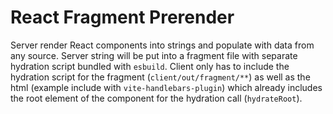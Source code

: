 # React Fragment Prerender

Server render React components into strings and populate with data from any source. Server string will be put into a fragment file with separate hydration script bundled with `esbuild`. Client only has to include the hydration script for the fragment (`client/out/fragment/**`) as well as the html (example include with `vite-handlebars-plugin`) which already includes the root element of the component for the hydration call (`hydrateRoot`).

